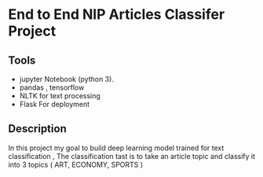 # End to End NlP Articles Classifer Project

## Tools
* jupyter Notebook (python 3).
* pandas , tensorflow
* NLTK for text processing
* Flask For deployment

## Description
  In this project my goal to build deep learning model trained for text classification , The classification tast is to take an article topic and classify it into 3 topics ( ART, ECONOMY, SPORTS ) 

